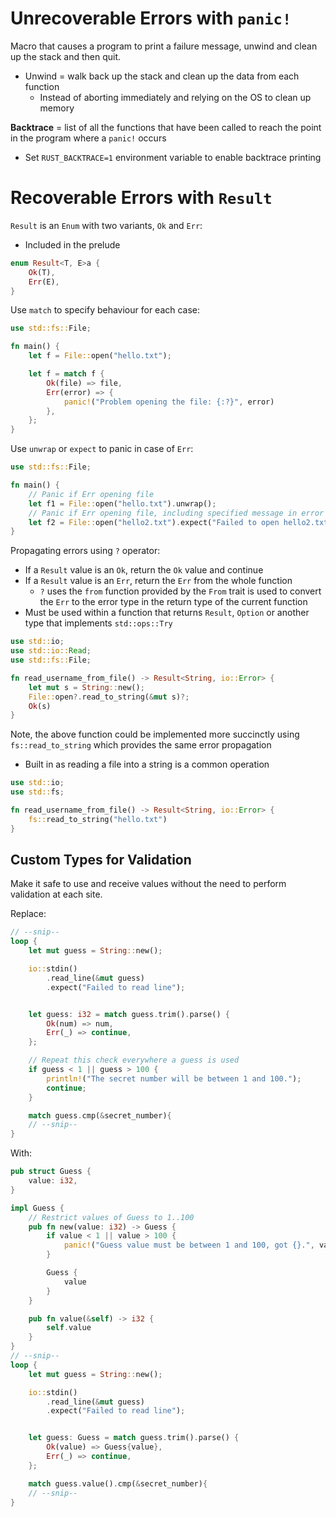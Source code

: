 # Unrecoverable Errors with `panic!`

Macro that causes a program to print a failure message, unwind and clean up the
stack and then quit.

- Unwind = walk back up the stack and clean up the data from each function
  - Instead of aborting immediately and relying on the OS to clean up memory

**Backtrace** = list of all the functions that have been called to reach the point
in the program where a `panic!` occurs

- Set `RUST_BACKTRACE=1` environment variable to enable backtrace printing

# Recoverable Errors with `Result`

`Result` is an `Enum` with two variants, `Ok` and `Err`:

- Included in the prelude

```rust
enum Result<T, E>a {
    Ok(T),
    Err(E),
}
```

Use `match` to specify behaviour for each case:

```rust
use std::fs::File;

fn main() {
    let f = File::open("hello.txt");

    let f = match f {
        Ok(file) => file,
        Err(error) => {
            panic!("Problem opening the file: {:?}", error)
        },
    };
}
```

Use `unwrap` or `expect` to panic in case of `Err`:

```rust
use std::fs::File;

fn main() {
    // Panic if Err opening file
    let f1 = File::open("hello.txt").unwrap();
    // Panic if Err opening file, including specified message in error message
    let f2 = File::open("hello2.txt").expect("Failed to open hello2.txt");
}
```

Propagating errors using `?` operator:

- If a `Result` value is an `Ok`, return the `Ok` value and continue
- If a `Result` value is an `Err`, return the `Err` from the whole function
  - `?` uses the `from` function provided by the `From` trait is used to convert
    the `Err` to the error type in the return type of the current function
- Must be used within a function that returns `Result`, `Option` or another type that implements `std::ops::Try`

```rust
use std::io;
use std::io::Read;
use std::fs::File;

fn read_username_from_file() -> Result<String, io::Error> {
    let mut s = String::new();
    File::open?.read_to_string(&mut s)?;
    Ok(s)
}

```

Note, the above function could be implemented more succinctly using `fs::read_to_string` which provides the same error propagation

- Built in as reading a file into a string is a common operation

```rust
use std::io;
use std::fs;

fn read_username_from_file() -> Result<String, io::Error> {
    fs::read_to_string("hello.txt")
}
```

## Custom Types for Validation

Make it safe to use and receive values without the need to perform validation at each site.

Replace:

```rust
// --snip--
loop {
    let mut guess = String::new();

    io::stdin()
        .read_line(&mut guess)
        .expect("Failed to read line");


    let guess: i32 = match guess.trim().parse() {
        Ok(num) => num,
        Err(_) => continue,
    };

    // Repeat this check everywhere a guess is used
    if guess < 1 || guess > 100 {
        println!("The secret number will be between 1 and 100.");
        continue;
    }

    match guess.cmp(&secret_number){
    // --snip--
}
```

With:

```rust
pub struct Guess {
    value: i32,
}

impl Guess {
    // Restrict values of Guess to 1..100
    pub fn new(value: i32) -> Guess {
        if value < 1 || value > 100 {
            panic!("Guess value must be between 1 and 100, got {}.", value);
        }

        Guess {
            value
        }
    }

    pub fn value(&self) -> i32 {
        self.value
    }
}
// --snip--
loop {
    let mut guess = String::new();

    io::stdin()
        .read_line(&mut guess)
        .expect("Failed to read line");


    let guess: Guess = match guess.trim().parse() {
        Ok(value) => Guess{value},
        Err(_) => continue,
    };

    match guess.value().cmp(&secret_number){
    // --snip--
}
```
